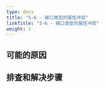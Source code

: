 ```yaml
---
type: docs
title: "5-6 - 接口类型的属性冲突"
linkTitle: "5-6 - 接口类型的属性冲突"
weight: 1
---
```


## 可能的原因




## 排查和解决步骤


<p style="margin-top: 3rem;"> </p>